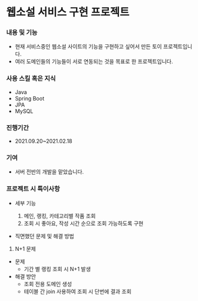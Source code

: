 # 웹소설 서비스 구현 프로젝트

### 내용 및 기능

- 현재 서비스중인 웹소설 사이트의 기능을 구현하고 싶어서 만든 토이 프로젝트입니다.
- 여러 도메인들의 기능들이 서로 연동되는 것을 목표로 한 프로젝트입니다.

### 사용 스킬 혹은 지식

- Java
- Spring Boot
- JPA
- MySQL

### 진행기간

- 2021.09.20~2021.02.18

### 기여

- 서버 전반의 개발을 맡았습니다.

### 프로젝트 시 특이사항

- 세부 기능
  1) 메인, 랭킹, 카테고리별 작품 조회 
  2) 조회 시 좋아요, 작성 시간 순으로 조회 가능하도록 구현 

- 직면했던 문제 및 해결 방법
 1) N+1 문제
 - 문제
    - 기간 별 랭킹 조회 시 N+1 발생
  - 해결 방안
    - 조회 전용 도메인 생성
    - 테이블 간 join 사용하여 조회 시 단번에 결과 조회    
